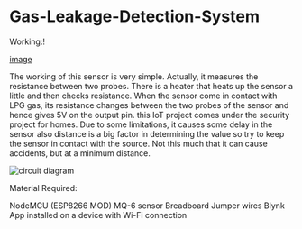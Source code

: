 # Gas-Leakage-Detection-System

Working:!

[image](https://user-images.githubusercontent.com/84971685/235320341-65db89dc-76d1-4103-881e-49252bb3eb96.jpg)



The working of this sensor is very simple. Actually,
it measures the resistance between two probes.
There is a heater that heats up the sensor a little and then checks resistance.
When the sensor come in contact with LPG gas, its resistance changes between the two probes of the sensor and hence gives 5V on the output pin. 
this IoT project comes under the security project for homes.
Due to some limitations,
it causes some delay in the sensor also distance is a big factor in determining the value so try to keep the sensor in contact with the source. Not this much that it can cause accidents, but at a minimum distance.

![circuit diagram](https://user-images.githubusercontent.com/84971685/235320370-af179f5a-5f94-4aca-a63f-8e836f1e8086.jpg)

Material Required:


NodeMCU (ESP8266 MOD)
MQ-6 sensor
Breadboard
Jumper wires
Blynk App installed on a device with Wi-Fi connection
